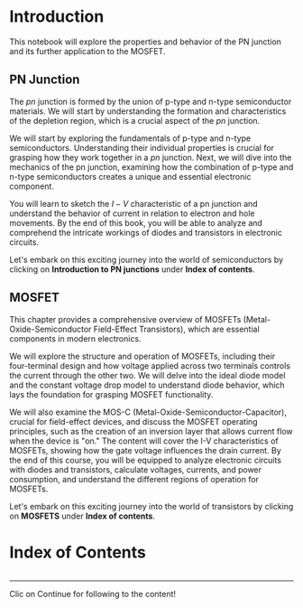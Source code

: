 # Introduction

This notebook will explore the properties and behavior of the PN junction and its further application to the MOSFET.


## PN Junction

The $pn$ junction is formed by the union of p-type and n-type semiconductor materials. We will start by understanding the formation and characteristics of the depletion region, which is a crucial aspect of the $pn$ junction. 

We will start by exploring the fundamentals of p-type and n-type semiconductors. Understanding their individual properties is crucial for grasping how they work together in a $pn$ junction. Next, we will dive into the mechanics of the pn junction, examining how the combination of p-type and n-type semiconductors creates a unique and essential electronic component.

You will learn to sketch the $I-V$ characteristic of a pn junction and understand the behavior of current in relation to electron and hole movements. By the end of this book, you will be able to analyze and comprehend the intricate workings of diodes and transistors in electronic circuits. 

Let's embark on this exciting journey into the world of semiconductors by clicking on **Introduction to PN junctions** under **Index of contents**.

## MOSFET

This chapter provides a comprehensive overview of MOSFETs (Metal-Oxide-Semiconductor Field-Effect Transistors), which are essential components in modern electronics. 

We will explore the structure and operation of MOSFETs, including their four-terminal design and how voltage applied across two terminals controls the current through the other two. We will delve into the ideal diode model and the constant voltage drop model to understand diode behavior, which lays the foundation for grasping MOSFET functionality. 

We will also examine the MOS-C (Metal-Oxide-Semiconductor-Capacitor), crucial for field-effect devices, and discuss the MOSFET operating principles, such as the creation of an inversion layer that allows current flow when the device is "on." The content will cover the I-V characteristics of MOSFETs, showing how the gate voltage influences the drain current. By the end of this course, you will be equipped to analyze electronic circuits with diodes and transistors, calculate voltages, currents, and power consumption, and understand the different regions of operation for MOSFETs. 

Let's embark on this exciting journey into the world of transistors by clicking on **MOSFETS** under **Index of contents**.


# Index of Contents

```{tableofcontents}
```

----
Clic on Continue for following to the content!